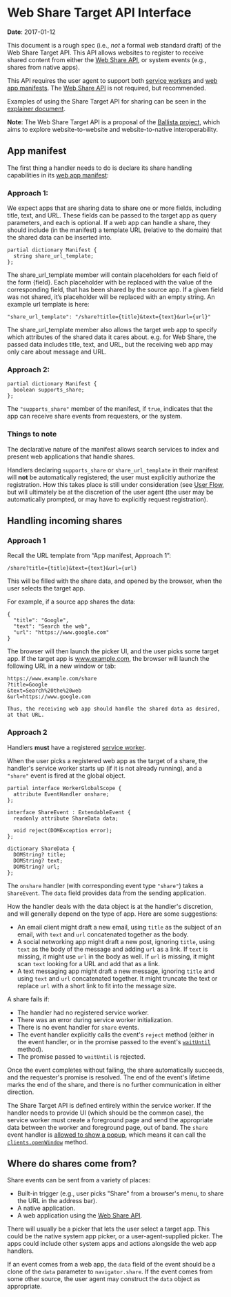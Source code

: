 # Web Share Target API Interface

**Date**: 2017-01-12

This document is a rough spec (i.e., *not* a formal web standard draft) of the
Web Share Target API. This API allows websites to register to receive shared
content from either the [Web Share API](https://github.com/mgiuca/web-share), or
system events (e.g., shares from native apps).

<!-- `supports_share`  Site needs to support just manifest in second approach
-->
This API requires the user agent to support both [service
workers](https://www.w3.org/TR/service-workers/) and [web app
manifests](https://www.w3.org/TR/appmanifest/). The [Web Share
API](https://github.com/mgiuca/web-share) is not required, but recommended.
<!-- end -->

Examples of using the Share Target API for sharing can be seen in the
[explainer document](explainer.md).

**Note**: The Web Share Target API is a proposal of the [Ballista
project](https://github.com/chromium/ballista), which aims to explore
website-to-website and website-to-native interoperability.

## App manifest

The first thing a handler needs to do is declare its share handling capabilities
in its [web app manifest](https://www.w3.org/TR/appmanifest/):

### Approach 1:

We expect apps that are sharing data to share one or more fields, including title, text, and URL. These fields can be passed to the target app as query parameters, and each is optional. If a web app can handle a share, they should include (in the manifest) a template URL (relative to the domain) that the shared data can be inserted into.

```WebIDL
partial dictionary Manifest {
  string share_url_template;
};
```

The share_url_template member will contain placeholders for each field of the form {field}. Each placeholder with be replaced with the value of the corresponding field, that has been shared by the source app. If a given field was not shared, it’s placeholder will be replaced with an empty string. An example url template is here:

```WebIDL
"share_url_template": "/share?title={title}&text={text}&url={url}"
```

The share_url_template member also allows the target web app to specify which attributes of the shared data it cares about. e.g. for Web Share, the passed data includes title, text, and URL, but the receiving web app may only care about message and URL.

### Approach 2:

```WebIDL
partial dictionary Manifest {
  boolean supports_share;
};
```
The `"supports_share"` member of the manifest, if `true`, indicates that the app
can receive share events from requesters, or the system.

### Things to note

The declarative nature of the manifest allows search services to index and
present web applications that handle shares.

Handlers declaring `supports_share` or `share_url_template` in their manifest
will **not** be automatically registered; the user must explicitly authorize
the registration. How this takes place is still under consideration (see [User
Flow](explainer.md#user-flow), but will ultimately be at the discretion of the
user agent (the user may be automatically prompted, or may have to explicitly
request registration).

## Handling incoming shares

### Approach 1

Recall the URL template from “App manifest, Approach 1”:

```WebIDL
/share?title={title}&text={text}&url={url}
```

This will be filled with the share data, and opened by the browser, when the user selects the target app.

For example, if a source app shares the data:

```WebIDL
{
  "title": "Google",
  "text": "Search the web",
  "url": "https://www.google.com"
}
```

The browser will then launch the picker UI, and the user picks some target app. If the target app is www.example.com, the browser will launch the following URL in a new window or tab:

```WebIDL
https://www.example.com/share
?title=Google
&text=Search%20the%20web
&url=https://www.google.com

Thus, the receiving web app should handle the shared data as desired, at that URL.
```

### Approach 2

Handlers **must** have a registered [service
worker](https://www.w3.org/TR/service-workers/).

When the user picks a registered web app as the target of a share, the
handler's service worker starts up (if it is not already running), and a
`"share"` event is fired at the global object.

```WebIDL
partial interface WorkerGlobalScope {
  attribute EventHandler onshare;
};

interface ShareEvent : ExtendableEvent {
  readonly attribute ShareData data;

  void reject(DOMException error);
};

dictionary ShareData {
  DOMString? title;
  DOMString? text;
  DOMString? url;
};
```

The `onshare` handler (with corresponding event type `"share"`) takes a
`ShareEvent`. The `data` field provides data from the sending application.

How the handler deals with the data object is at the handler's discretion, and
will generally depend on the type of app. Here are some suggestions:

* An email client might draft a new email, using `title` as the subject of an
  email, with `text` and `url` concatenated together as the body.
* A social networking app might draft a new post, ignoring `title`, using `text`
  as the body of the message and adding `url` as a link. If `text` is missing,
  it might use `url` in the body as well. If `url` is missing, it might scan
  `text` looking for a URL and add that as a link.
* A text messaging app might draft a new message, ignoring `title` and using
  `text` and `url` concatenated together. It might truncate the text or replace
  `url` with a short link to fit into the message size.

A share fails if:

* The handler had no registered service worker.
* There was an error during service worker initialization.
* There is no event handler for `share` events.
* The event handler explicitly calls the event's `reject` method (either in the
  event handler, or in the promise passed to the event's
  [`waitUntil`](https://www.w3.org/TR/service-workers/#wait-until-method)
  method).
* The promise passed to `waitUntil` is rejected.

Once the event completes without failing, the share automatically succeeds, and
the requester's promise is resolved. The end of the event's lifetime marks the
end of the share, and there is no further communication in either direction.

The Share Target API is defined entirely within the service worker. If the
handler needs to provide UI (which should be the common case), the service
worker must create a foreground page and send the appropriate data between the
worker and foreground page, out of band. The `share` event handler is [allowed
to show a
popup](https://html.spec.whatwg.org/multipage/browsers.html#allowed-to-show-a-popup),
which means it can call the
[`clients.openWindow`](https://www.w3.org/TR/service-workers/#clients-openwindow-method)
method.

<!-- Done from here, and below -->
## Where do shares come from?

Share events can be sent from a variety of places:

* Built-in trigger (e.g., user picks "Share" from a browser's menu, to share the
  URL in the address bar).
* A native application.
* A web application using the [Web Share
  API](https://github.com/mgiuca/web-share).

There will usually be a picker that lets the user select a target app. This
could be the native system app picker, or a user-agent-supplied picker. The apps
could include other system apps and actions alongside the web app handlers.

If an event comes from a web app, the `data` field of the event should be a
clone of the `data` parameter to `navigator.share`. If the event comes from some
other source, the user agent may construct the `data` object as appropriate.
